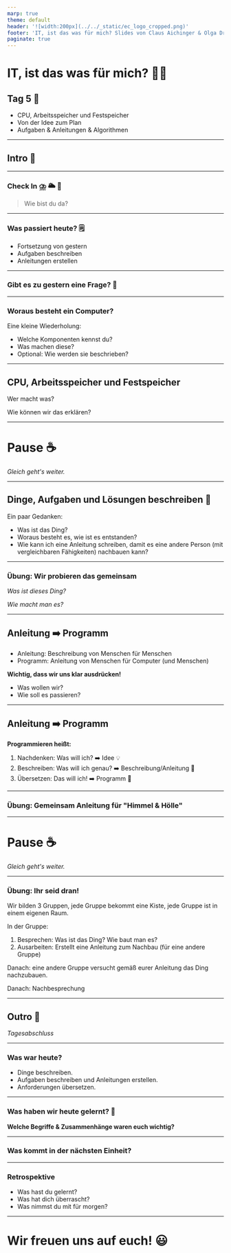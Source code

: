 ```yaml
---
marp: true
theme: default
header: '![width:200px](../../_static/ec_logo_cropped.png)'
footer: 'IT, ist das was für mich? Slides von Claus Aichinger & Olga Drewitz (it-orientation@everyonecodes.io)'
paginate: true
---
```


# IT, ist das was für mich? 👩‍💻

## Tag 5 🎈

- CPU, Arbeitsspeicher und Festspeicher
- Von der Idee zum Plan
- Aufgaben & Anleitungen & Algorithmen

---

## Intro 🌅

---

### Check In ⛈️ 🌥️ 🌈

> Wie bist du da?

---

### Was passiert heute? 🗒️

- Fortsetzung von gestern
- Aufgaben beschreiben
- Anleitungen erstellen

<!-- - Eine Aufgabe für Olga's Roboter ausarbeiten -->

---

### Gibt es zu gestern eine Frage? 🤔

---

### Woraus besteht ein Computer?

Eine kleine Wiederholung:

- Welche Komponenten kennst du?
- Was machen diese?
- Optional: Wie werden sie beschrieben?

---

## CPU, Arbeitsspeicher und Festspeicher

Wer macht was?

Wie können wir das erklären?

---

# Pause ☕

*Gleich geht's weiter.*

---

## Dinge, Aufgaben und Lösungen beschreiben 🤔

Ein paar Gedanken:

- Was ist das Ding?
- Woraus besteht es, wie ist es entstanden?
- Wie kann ich eine Anleitung schreiben, damit es
  eine andere Person (mit vergleichbaren Fähigkeiten)
  nachbauen kann?

---

### Übung: Wir probieren das gemeinsam

*Was ist dieses Ding?*

*Wie macht man es?*

---

## Anleitung ➡️ Programm

- Anleitung: Beschreibung von Menschen für Menschen
- Programm: Anleitung von Menschen für Computer (und Menschen)

**Wichtig, dass wir uns klar ausdrücken!**

- Was wollen wir?
- Wie soll es passieren?

---

## Anleitung ➡️ Programm

**Programmieren heißt:**

1. Nachdenken: Was will ich? ➡️ Idee 💡
1. Beschreiben: Was will ich genau? ➡️ Beschreibung/Anleitung 📝
1. Übersetzen: Das will ich! ➡️ Programm 🤖

---

### Übung: Gemeinsam Anleitung für "Himmel & Hölle"

---

# Pause ☕

*Gleich geht's weiter.*

---

### Übung: Ihr seid dran!

Wir bilden 3 Gruppen, jede Gruppe bekommt eine Kiste, jede Gruppe ist in einem eigenen Raum.

In der Gruppe:

1. Besprechen: Was ist das Ding? Wie baut man es?
1. Ausarbeiten: Erstellt eine Anleitung zum Nachbau (für eine andere Gruppe)

Danach: eine andere Gruppe versucht gemäß eurer Anleitung das Ding nachzubauen.

Danach: Nachbesprechung

<!--

---

#### Welche Keyboard Shortcuts waren praktisch?

Eine kleine Wiederholung:

- Ganz allgemein?
- Im Browser?
- Am Desktop?
- Sonstwo?

---

#### Übung: Machen wir ein Plakat daraus! 👩‍🎨

Zwei Gruppen.

1. Gruppe: "Woraus besteht eine Computer?"
1. Gruppe: "Nützliche Keyboard Shortcuts:"

---

---

### Übung: Eine Aufgabe & Anleitung für Olga

Wir:
1. Nachdenken: Was soll der Roboter machen? ➡️ Idee 💡
1. Beschreiben: Was wollen wir genau? ➡️ Beschreibung/Anleitung 📝

Olga:
3. Übersetzen: Das wollt ihr?! ➡️ Programm 🤖

*Wird Olga verstehen, was wir wollen?*
*Wird der Roboter verstehen, was Olga will?*

---

### Übung: Eine Aufgabe & Anleitung für Olga

Ein Roboter kann…
- wie ein Auto in alle Richtungen fahren (Dauer, Strecke)
- in verschiedenen Geschwindigkeiten fahren (1-100)
- folgendes sagen: Farben, Good Job, Bravo, Okey-dokey

Was soll der Roboter machen?

---

## Pause ☕

*Gleich geht's weiter.*

---

## Laptops in Betrieb nehmen 💻

Zu installieren:
- Google Chrome Browser
- Lego Software

Gut zu wissen:
- Wie organisieren wir unseren Browser?
- Kennt ihr Keyboard-Shortcuts?
- Wie merken wir uns, was wir tun?


-->

---

## Outro 🌆

*Tagesabschluss*

---

### Was war heute?

- Dinge beschreiben.
- Aufgaben beschreiben und Anleitungen erstellen.
- Anforderungen übersetzen.

---

### Was haben wir heute gelernt? 📝

**Welche Begriffe & Zusammenhänge waren euch wichtig?**

---

### Was kommt in der nächsten Einheit?

---

### Retrospektive

- Was hast du gelernt?
- Was hat dich überrascht?
- Was nimmst du mit für morgen?

---

# Wir freuen uns auf euch! 😃
